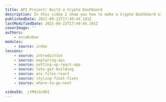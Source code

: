 ```yaml
---
title: API Project! Build a Crypto Dashboard
description: In this video I show you how to make a Crypto Dashboard using two APIs. This project is great for those looking for fun projects to make with unique APIs.
publishedDate: 2021-09-22T17:49:44.101Z
lastModifiedDate: 2021-09-22T17:49:44.101Z
coverImage: ''
authors:
    - aniaKubow
modules:
    - source: index
lessons:
    - source: introduction
    - source: exploring-api
    - source: setting-up-react-app
    - source: lets-get-building
    - source: env-files-react
    - source: styling-final-fixes
    - source: where-to-go-next

videoId: _itMdiSc0KI
---
```

